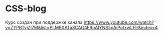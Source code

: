 # CSS-blog

Курс создан при поддержке канала https://www.youtube.com/watch?v=ZYPBTvjZl7M&list=PLM6XATa8CAG4F9nAIYNS5oAiPotxwLFIr&index=4
